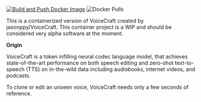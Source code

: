 [![Build and Push Docker Image](https://github.com/xtr0py/VoiceCraft_Docker/actions/workflows/docker-publish.yml/badge.svg)](https://github.com/xtr0py/VoiceCraft_Docker/actions/workflows/docker-publish.yml) ![Docker Pulls](https://img.shields.io/docker/pulls/xtr0py/voicecraft_docker)


This is a containerized version of VoiceCraft created by jasonppy/VoiceCraft. This container project is a WIP and should be considered very alpha software at the moment. 

**Origin**

VoiceCraft is a token infilling neural codec language model, that achieves state-of-the-art performance on both speech editing and zero-shot text-to-speech (TTS) on in-the-wild data including audiobooks, internet videos, and podcasts.

To clone or edit an unseen voice, VoiceCraft needs only a few seconds of reference.
